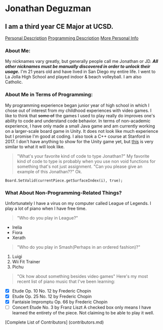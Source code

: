 # Jonathan Deguzman
## I am a third year CE Major at UCSD.
[Personal Description](#about-me)
[Programming Description](#about-me-in-terms-of-programming)
[More Personal Info](#what-about-non-programming-related-things)
### About Me:
My nicknames vary greatly, but generally people call me Jonathan or JD. ***All other nicknames must be manually discovered in order to unlock their usage.*** I'm 21 years old and have lived in San Diego my entire life. I went to La Jolla High School and played indoor & beach volleyball. I am also Catholic.
### About Me in Terms of Programming:
My programming experience began junior year of high school in which I chose out of interest from my childhood experiences with video games. I like to think that ~~some of~~ the games I used to play really do improves one's ability to code and understand code behavior. In terms of non-academic experience, I have only made a small Java game and am currently working on a larger-scale board game in Unity. It does not look like much experience but I promise I'm good at coding. I also took a C++ course at Stanford in 2017.
I don't have anything to show for the Unity game yet, but [this](https://www.youtube.com/watch?v=jf_Rdp6zsw4) is very similar to what it will look like.
> "What's your favorite kind of code to type Jonathan?"
My favorite kind of code to type is probably when you use non void functions for something that's not just assignment.
>"Can you please give an example of this Jonathan??"
Ok.
```
Board.SetValid(currentPiece.getSurfaceIndex(i), true);
```

### What About Non-Programming-Related Things?
Unfortunately I have a virus on my computer called League of Legends. I play a lot of piano when I have free time.
> "Who do you play in League?"
- Irelia
- Fiora
- Xerath
> "Who do you play in Smash(Perhaps in an ordered fashion)?"
1. Luigi
2. Wii Fit Trainer
3. Pichu
> "Ok how about something besides video games"
Here's my most recent list of piano music that I've been learning:
- [x] Etude Op. 10 No. 12 by Frederic Chopin
- [x] Etude Op. 25 No. 12 by Frederic Chopin
- [x] Fantaisie Impromptu Op. 66 by Frederic Chopin
- [ ] Concert Etude No. 3 by Franz Liszt
A checked box only means I have learned the entirety of the piece. Not claiming to be able to play it well.

[Complete List of Contributors] (contributors.md)